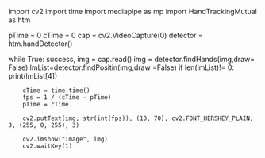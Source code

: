 import cv2
import time
import mediapipe as mp
import HandTrackingMutual as htm

pTime = 0
cTime = 0
cap = cv2.VideoCapture(0)
detector = htm.handDetector()

while True:
        success, img = cap.read()
        img = detector.findHands(img,draw= False)
        lmList=detector.findPositin(img,draw =False)
        if len(lmList)!= 0:
          print(lmList[4])

        cTime = time.time()
        fps = 1 / (cTime - pTime)
        pTime = cTime

        cv2.putText(img, str(int(fps)), (10, 70), cv2.FONT_HERSHEY_PLAIN, 3, (255, 0, 255), 3)

        cv2.imshow("Image", img)
        cv2.waitKey(1)

